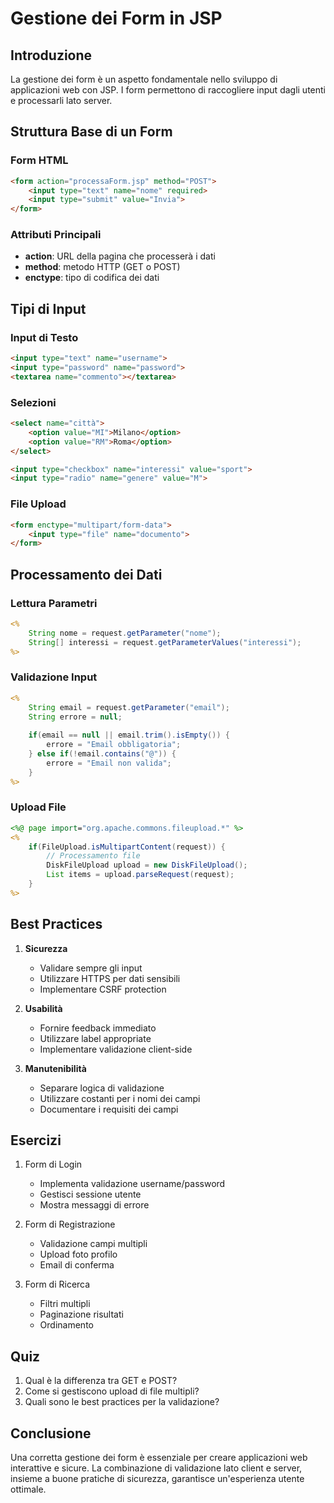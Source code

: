 # Gestione dei Form in JSP

## Introduzione
La gestione dei form è un aspetto fondamentale nello sviluppo di applicazioni web con JSP. I form permettono di raccogliere input dagli utenti e processarli lato server.

## Struttura Base di un Form

### Form HTML
```html
<form action="processaForm.jsp" method="POST">
    <input type="text" name="nome" required>
    <input type="submit" value="Invia">
</form>
```

### Attributi Principali
- **action**: URL della pagina che processerà i dati
- **method**: metodo HTTP (GET o POST)
- **enctype**: tipo di codifica dei dati

## Tipi di Input

### Input di Testo
```html
<input type="text" name="username">
<input type="password" name="password">
<textarea name="commento"></textarea>
```

### Selezioni
```html
<select name="città">
    <option value="MI">Milano</option>
    <option value="RM">Roma</option>
</select>

<input type="checkbox" name="interessi" value="sport">
<input type="radio" name="genere" value="M">
```

### File Upload
```html
<form enctype="multipart/form-data">
    <input type="file" name="documento">
</form>
```

## Processamento dei Dati

### Lettura Parametri
```jsp
<%
    String nome = request.getParameter("nome");
    String[] interessi = request.getParameterValues("interessi");
%>
```

### Validazione Input
```jsp
<%
    String email = request.getParameter("email");
    String errore = null;
    
    if(email == null || email.trim().isEmpty()) {
        errore = "Email obbligatoria";
    } else if(!email.contains("@")) {
        errore = "Email non valida";
    }
%>
```

### Upload File
```jsp
<%@ page import="org.apache.commons.fileupload.*" %>
<%
    if(FileUpload.isMultipartContent(request)) {
        // Processamento file
        DiskFileUpload upload = new DiskFileUpload();
        List items = upload.parseRequest(request);
    }
%>
```

## Best Practices

1. **Sicurezza**
   - Validare sempre gli input
   - Utilizzare HTTPS per dati sensibili
   - Implementare CSRF protection

2. **Usabilità**
   - Fornire feedback immediato
   - Utilizzare label appropriate
   - Implementare validazione client-side

3. **Manutenibilità**
   - Separare logica di validazione
   - Utilizzare costanti per i nomi dei campi
   - Documentare i requisiti dei campi

## Esercizi

1. Form di Login
   - Implementa validazione username/password
   - Gestisci sessione utente
   - Mostra messaggi di errore

2. Form di Registrazione
   - Validazione campi multipli
   - Upload foto profilo
   - Email di conferma

3. Form di Ricerca
   - Filtri multipli
   - Paginazione risultati
   - Ordinamento

## Quiz

1. Qual è la differenza tra GET e POST?
2. Come si gestiscono upload di file multipli?
3. Quali sono le best practices per la validazione?

## Conclusione
Una corretta gestione dei form è essenziale per creare applicazioni web interattive e sicure. La combinazione di validazione lato client e server, insieme a buone pratiche di sicurezza, garantisce un'esperienza utente ottimale.